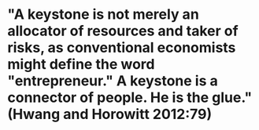 # "A keystone is not merely an allocator of resources and taker of risks, as conventional economists might define the word "entrepreneur." A keystone is a connector of people. He is the glue." (Hwang and Horowitt 2012:79)
